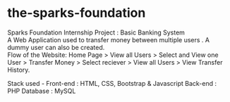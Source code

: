 # the-sparks-foundation
Sparks Foundation Internship Project : Basic Banking System  
A Web Application used to transfer money between multiple users . A dummy user can also be created.  
Flow of the Website: Home Page > View all Users > Select and View one User > Transfer Money > Select reciever > View all Users > View Transfer History.

Stack used - 
Front-end : HTML, CSS, Bootstrap & Javascript 
Back-end : PHP 
Database : MySQL   
